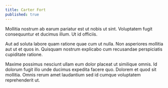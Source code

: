 ```yaml
---
title: Carter Fort
published: true
---
```


Mollitia nostrum ab earum pariatur est ut nobis ut sint. Voluptatem fugit consequuntur et ducimus illum. Ut id officiis.

Aut ad soluta labore quam ratione quae cum ut nulla. Non asperiores mollitia aut ut et quos in. Quisquam nostrum explicabo cum recusandae perspiciatis cupiditate ratione.

Maxime possimus nesciunt ullam eum dolor placeat ut similique omnis. Id dolorum fugit illo unde ducimus expedita facere quo. Dolorem et quod sit mollitia. Omnis rerum amet laudantium sed id cumque voluptatem reprehenderit ut.